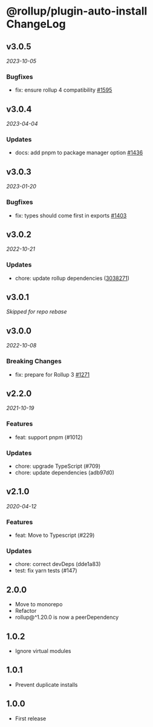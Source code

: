 # @rollup/plugin-auto-install ChangeLog

## v3.0.5

_2023-10-05_

### Bugfixes

- fix: ensure rollup 4 compatibility [#1595](https://github.com/rollup/plugins/pull/1595)

## v3.0.4

_2023-04-04_

### Updates

- docs: add pnpm to package manager option [#1436](https://github.com/rollup/plugins/pull/1436)

## v3.0.3

_2023-01-20_

### Bugfixes

- fix: types should come first in exports [#1403](https://github.com/rollup/plugins/pull/1403)

## v3.0.2

_2022-10-21_

### Updates

- chore: update rollup dependencies ([3038271](https://github.com/rollup/plugins/commit/303827191ede6b2e4eade96c6968ed16a587683f))

## v3.0.1

_Skipped for repo rebase_

## v3.0.0

_2022-10-08_

### Breaking Changes

- fix: prepare for Rollup 3 [#1271](https://github.com/rollup/plugins/pull/1271)

## v2.2.0

_2021-10-19_

### Features

- feat: support pnpm (#1012)

### Updates

- chore: upgrade TypeScript (#709)
- chore: update dependencies (adb97d0)

## v2.1.0

_2020-04-12_

### Features

- feat: Move to Typescript (#229)

### Updates

- chore: correct devDeps (dde1a83)
- test: fix yarn tests (#147)

## 2.0.0

- Move to monorepo
- Refactor
- rollup@^1.20.0 is now a peerDependency

## 1.0.2

- Ignore virtual modules

## 1.0.1

- Prevent duplicate installs

## 1.0.0

- First release
